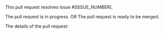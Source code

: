 This pull request resolves issue #\[ISSUE_NUMBER\].

The pull request is in progress. OR The pull request is ready to be merged.

The details of the pull request:
